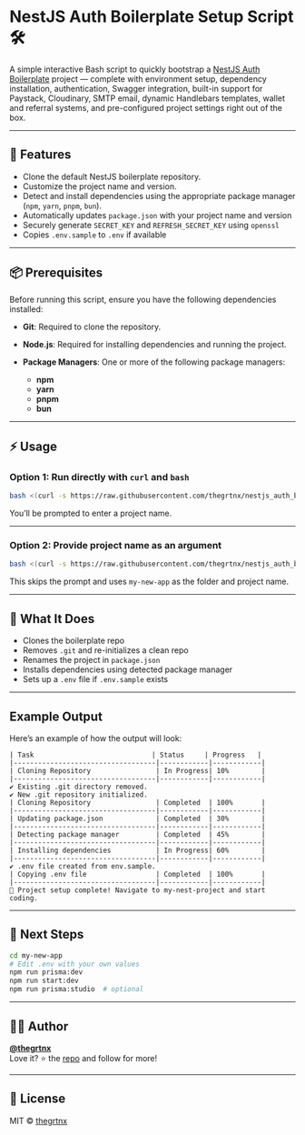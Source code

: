 # NestJS Auth Boilerplate Setup Script 🛠️

A simple interactive Bash script to quickly bootstrap a [NestJS Auth Boilerplate](https://github.com/thegrtnx/nestjs_auth_boilerplate) project — complete with environment setup, dependency installation, authentication, Swagger integration, built-in support for Paystack, Cloudinary, SMTP email, dynamic Handlebars templates, wallet and referral systems, and pre-configured project settings right out of the box.

---

## 🚀 Features

- Clone the default NestJS boilerplate repository.
- Customize the project name and version.
- Detect and install dependencies using the appropriate package manager (`npm`, `yarn`, `pnpm`, `bun`).
- Automatically updates `package.json` with your project name and version
- Securely generate `SECRET_KEY` and `REFRESH_SECRET_KEY` using `openssl`
- Copies `.env.sample` to `.env` if available

---

## 📦 Prerequisites

Before running this script, ensure you have the following dependencies installed:

- **Git**: Required to clone the repository.

- **Node.js**: Required for installing dependencies and running the project.

- **Package Managers**: One or more of the following package managers:

  - **npm**
  - **yarn**
  - **pnpm**
  - **bun**

---

## ⚡ Usage

### Option 1: Run directly with `curl` and `bash`

```bash
bash <(curl -s https://raw.githubusercontent.com/thegrtnx/nestjs_auth_boilerplate/master/bash/setup-nest_project.sh)
```

You’ll be prompted to enter a project name.

---

### Option 2: Provide project name as an argument

```bash
bash <(curl -s https://raw.githubusercontent.com/thegrtnx/nestjs_auth_boilerplate/master/bash/setup-nest_project.sh) my-new-app
```

This skips the prompt and uses `my-new-app` as the folder and project name.

---

## 📁 What It Does

- Clones the boilerplate repo
- Removes `.git` and re-initializes a clean repo
- Renames the project in `package.json`
- Installs dependencies using detected package manager
- Sets up a `.env` file if `.env.sample` exists

---

## Example Output

Here’s an example of how the output will look:

```
| Task                             | Status     | Progress   |
|-----------------------------------|------------|------------|
| Cloning Repository                | In Progress| 10%        |
|-----------------------------------|------------|------------|
✔ Existing .git directory removed.
✔ New .git repository initialized.
| Cloning Repository                | Completed  | 100%       |
|-----------------------------------|------------|------------|
| Updating package.json             | Completed  | 30%        |
|-----------------------------------|------------|------------|
| Detecting package manager         | Completed  | 45%        |
|-----------------------------------|------------|------------|
| Installing dependencies           | In Progress| 60%        |
|-----------------------------------|------------|------------|
✔ .env file created from env.sample.
| Copying .env file                 | Completed  | 100%       |
|-----------------------------------|------------|------------|
🎉 Project setup complete! Navigate to my-nest-project and start coding.
```

---

## 🧭 Next Steps

```bash
cd my-new-app
# Edit .env with your own values
npm run prisma:dev
npm run start:dev
npm run prisma:studio  # optional
```

---

## 👨‍💻 Author

**[@thegrtnx](https://github.com/thegrtnx)**  
Love it? ⭐ the [repo](https://github.com/thegrtnx/nestjs_auth_boilerplate) and follow for more!

---

## 🪪 License

MIT © [thegrtnx](https://github.com/thegrtnx)
